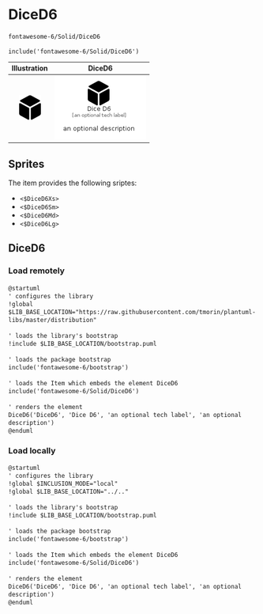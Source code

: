 # DiceD6


```text
fontawesome-6/Solid/DiceD6
```

```text
include('fontawesome-6/Solid/DiceD6')
```



| Illustration | DiceD6 |
| :---: | :---: |
| ![illustration for Illustration](../../fontawesome-6/Solid/DiceD6.png) | ![illustration for DiceD6](../../fontawesome-6/Solid/DiceD6.Local.png) |



## Sprites
The item provides the following sriptes:

- `<$DiceD6Xs>`
- `<$DiceD6Sm>`
- `<$DiceD6Md>`
- `<$DiceD6Lg>`





## DiceD6

### Load remotely
```plantuml
@startuml
' configures the library
!global $LIB_BASE_LOCATION="https://raw.githubusercontent.com/tmorin/plantuml-libs/master/distribution"

' loads the library's bootstrap
!include $LIB_BASE_LOCATION/bootstrap.puml

' loads the package bootstrap
include('fontawesome-6/bootstrap')

' loads the Item which embeds the element DiceD6
include('fontawesome-6/Solid/DiceD6')

' renders the element
DiceD6('DiceD6', 'Dice D6', 'an optional tech label', 'an optional description')
@enduml
```

### Load locally
```plantuml
@startuml
' configures the library
!global $INCLUSION_MODE="local"
!global $LIB_BASE_LOCATION="../.."

' loads the library's bootstrap
!include $LIB_BASE_LOCATION/bootstrap.puml

' loads the package bootstrap
include('fontawesome-6/bootstrap')

' loads the Item which embeds the element DiceD6
include('fontawesome-6/Solid/DiceD6')

' renders the element
DiceD6('DiceD6', 'Dice D6', 'an optional tech label', 'an optional description')
@enduml
```

